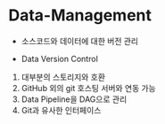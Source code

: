 # Data-Management

- 소스코드와 데이터에 대한 버전 관리

- Data Version Control

1) 대부분의 스토리지와 호환
2) GitHub 외의 git 호스팅 서버와 연동 가능
3) Data Pipeline을 DAG으로 관리
4) Git과 유사한 인터페이스


